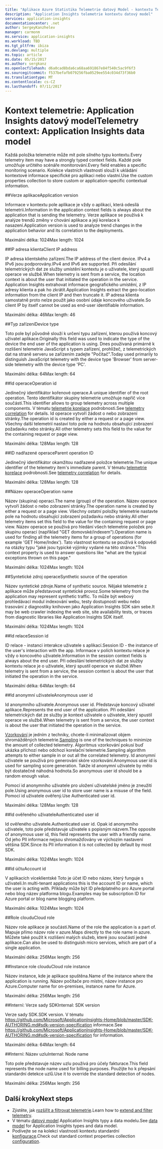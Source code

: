 ```yaml
---
title: "Aplikace Azure Statistika Telemetrie datový Model - kontextu Telemetrie | Microsoft Docs"
description: "Application Insights telemetrie kontextu datový model"
services: application-insights
documentationcenter: .net
author: SergeyKanzhelev
manager: carmonm
ms.service: application-insights
ms.workload: TBD
ms.tgt_pltfrm: ibiza
ms.devlang: multiple
ms.topic: article
ms.date: 05/15/2017
ms.author: sergkanz
ms.openlocfilehash: d6a0cad8bda6ca68aa691867e84f540c5ac9f6f3
ms.sourcegitcommit: f537befafb079256fba0529ee554c034d73f36b0
ms.translationtype: MT
ms.contentlocale: cs-CZ
ms.lasthandoff: 07/11/2017
---
```

# <a name="telemetry-context-application-insights-data-model"></a><span data-ttu-id="1858a-103">Kontext telemetrie: Application Insights datový model</span><span class="sxs-lookup"><span data-stu-id="1858a-103">Telemetry context: Application Insights data model</span></span>

<span data-ttu-id="1858a-104">Každá položka telemetrie může mít pole silného typu kontextu.</span><span class="sxs-lookup"><span data-stu-id="1858a-104">Every telemetry item may have a strongly typed context fields.</span></span> <span data-ttu-id="1858a-105">Každé pole umožňuje určitého scénáře monitorování.</span><span class="sxs-lookup"><span data-stu-id="1858a-105">Every field enables a specific monitoring scenario.</span></span> <span data-ttu-id="1858a-106">Kolekce vlastních vlastností slouží k ukládání kontextové informace specifické pro aplikaci nebo vlastní.</span><span class="sxs-lookup"><span data-stu-id="1858a-106">Use the custom properties collection to store custom or application-specific contextual information.</span></span>


##<a name="application-version"></a><span data-ttu-id="1858a-107">Verze aplikace</span><span class="sxs-lookup"><span data-stu-id="1858a-107">Application version</span></span>

<span data-ttu-id="1858a-108">Informace v kontextu pole aplikace je vždy o aplikaci, která odesílá telemetrii.</span><span class="sxs-lookup"><span data-stu-id="1858a-108">Information in the application context fields is always about the application that is sending the telemetry.</span></span> <span data-ttu-id="1858a-109">Verze aplikace se používá k analýze trendů změny v chování aplikace a její korelace k nasazení.</span><span class="sxs-lookup"><span data-stu-id="1858a-109">Application version is used to analyze trend changes in the application behavior and its correlation to the deployments.</span></span>

<span data-ttu-id="1858a-110">Maximální délka: 1024</span><span class="sxs-lookup"><span data-stu-id="1858a-110">Max length: 1024</span></span>


##<a name="client-ip-address"></a><span data-ttu-id="1858a-111">IP adresa klienta</span><span class="sxs-lookup"><span data-stu-id="1858a-111">Client IP address</span></span>

<span data-ttu-id="1858a-112">IP adresa klientského zařízení.</span><span class="sxs-lookup"><span data-stu-id="1858a-112">The IP address of the client device.</span></span> <span data-ttu-id="1858a-113">IPv4 a IPv6 jsou podporovány.</span><span class="sxs-lookup"><span data-stu-id="1858a-113">IPv4 and IPv6 are supported.</span></span> <span data-ttu-id="1858a-114">Při odesílání telemetrických dat ze služby umístění kontextu je o uživatele, který spustil operace ve službě.</span><span class="sxs-lookup"><span data-stu-id="1858a-114">When telemetry is sent from a service, the location context is about the user that initiated the operation in the service.</span></span> <span data-ttu-id="1858a-115">Application Insights extrahovat informace geografického umístění, z IP adresy klienta a pak ho zkrátit.</span><span class="sxs-lookup"><span data-stu-id="1858a-115">Application Insights extract the geo-location information from the client IP and then truncate it.</span></span> <span data-ttu-id="1858a-116">IP adresa klienta samostatně proto nelze použít jako osobní údaje koncového uživatele.</span><span class="sxs-lookup"><span data-stu-id="1858a-116">So client IP by itself cannot be used as end-user identifiable information.</span></span> 

<span data-ttu-id="1858a-117">Maximální délka: 46</span><span class="sxs-lookup"><span data-stu-id="1858a-117">Max length: 46</span></span>


##<a name="device-type"></a><span data-ttu-id="1858a-118">Typ zařízení</span><span class="sxs-lookup"><span data-stu-id="1858a-118">Device type</span></span>

<span data-ttu-id="1858a-119">Toto pole byl původně slouží k určení typu zařízení, kterou používá koncový uživatel aplikace.</span><span class="sxs-lookup"><span data-stu-id="1858a-119">Originally this field was used to indicate the type of the device the end user of the application is using.</span></span> <span data-ttu-id="1858a-120">Dnes používaná primárně k rozlišení telemetrie JavaScript s typem zařízení, prohlížeč, z telemetrických dat na straně serveru se zařízením zadejte "Počítač".</span><span class="sxs-lookup"><span data-stu-id="1858a-120">Today used primarily to distinguish JavaScript telemetry with the device type 'Browser' from server-side telemetry with the device type 'PC'.</span></span>

<span data-ttu-id="1858a-121">Maximální délka: 64</span><span class="sxs-lookup"><span data-stu-id="1858a-121">Max length: 64</span></span>


##<a name="operation-id"></a><span data-ttu-id="1858a-122">Id operace</span><span class="sxs-lookup"><span data-stu-id="1858a-122">Operation id</span></span>

<span data-ttu-id="1858a-123">Jedinečný identifikátor kořenové operace.</span><span class="sxs-lookup"><span data-stu-id="1858a-123">A unique identifier of the root operation.</span></span> <span data-ttu-id="1858a-124">Tento identifikátor skupiny telemetrie umožňuje napříč více součástí.</span><span class="sxs-lookup"><span data-stu-id="1858a-124">This identifier allows to group telemetry across multiple components.</span></span> <span data-ttu-id="1858a-125">V tématu [telemetrie korelace](application-insights-correlation.md) podrobnosti.</span><span class="sxs-lookup"><span data-stu-id="1858a-125">See [telemetry correlation](application-insights-correlation.md) for details.</span></span> <span data-ttu-id="1858a-126">Id operace vytvoří žádost o nebo zobrazení stránky.</span><span class="sxs-lookup"><span data-stu-id="1858a-126">The operation id is created by either a request or a page view.</span></span> <span data-ttu-id="1858a-127">Všechny další telemetrií nastaví toto pole na hodnotu obsahující zobrazení požadavku nebo stránky.</span><span class="sxs-lookup"><span data-stu-id="1858a-127">All other telemetry sets this field to the value for the containing request or page view.</span></span> 

<span data-ttu-id="1858a-128">Maximální délka: 128</span><span class="sxs-lookup"><span data-stu-id="1858a-128">Max length: 128</span></span>


##<a name="parent-operation-id"></a><span data-ttu-id="1858a-129">ID nadřazené operace</span><span class="sxs-lookup"><span data-stu-id="1858a-129">Parent operation ID</span></span>

<span data-ttu-id="1858a-130">Jedinečný identifikátor okamžitou nadřazené položce telemetrie.</span><span class="sxs-lookup"><span data-stu-id="1858a-130">The unique identifier of the telemetry item's immediate parent.</span></span> <span data-ttu-id="1858a-131">V tématu [telemetrie korelace](application-insights-correlation.md) podrobnosti.</span><span class="sxs-lookup"><span data-stu-id="1858a-131">See [telemetry correlation](application-insights-correlation.md) for details.</span></span>

<span data-ttu-id="1858a-132">Maximální délka: 128</span><span class="sxs-lookup"><span data-stu-id="1858a-132">Max length: 128</span></span>


##<a name="operation-name"></a><span data-ttu-id="1858a-133">Název operace</span><span class="sxs-lookup"><span data-stu-id="1858a-133">Operation name</span></span>

<span data-ttu-id="1858a-134">Název (skupina) operaci.</span><span class="sxs-lookup"><span data-stu-id="1858a-134">The name (group) of the operation.</span></span> <span data-ttu-id="1858a-135">Název operace vytvoří žádost o nebo zobrazení stránky.</span><span class="sxs-lookup"><span data-stu-id="1858a-135">The operation name is created by either a request or a page view.</span></span> <span data-ttu-id="1858a-136">Všechny ostatní položky telemetrie nastavte pole na hodnotu obsahující zobrazení požadavku nebo stránky.</span><span class="sxs-lookup"><span data-stu-id="1858a-136">All other telemetry items set this field to the value for the containing request or page view.</span></span> <span data-ttu-id="1858a-137">Název operace se používá pro hledání všech telemetrie položek pro skupinu operací (například "GET domovské/indexem").</span><span class="sxs-lookup"><span data-stu-id="1858a-137">Operation name is used for finding all the telemetry items for a group of operations (for example 'GET Home/Index').</span></span> <span data-ttu-id="1858a-138">Tato vlastnost kontextu se používá k odpovědi na otázky typu "jaké jsou typické výjimky vydané na této stránce."</span><span class="sxs-lookup"><span data-stu-id="1858a-138">This context property is used to answer questions like "what are the typical exceptions thrown on this page."</span></span>

<span data-ttu-id="1858a-139">Maximální délka: 1024</span><span class="sxs-lookup"><span data-stu-id="1858a-139">Max length: 1024</span></span>


##<a name="synthetic-source-of-the-operation"></a><span data-ttu-id="1858a-140">Syntetické zdroj operace</span><span class="sxs-lookup"><span data-stu-id="1858a-140">Synthetic source of the operation</span></span>

<span data-ttu-id="1858a-141">Název syntetické zdroje.</span><span class="sxs-lookup"><span data-stu-id="1858a-141">Name of synthetic source.</span></span> <span data-ttu-id="1858a-142">Nějaké telemetrie z aplikace může představovat syntetické provoz.</span><span class="sxs-lookup"><span data-stu-id="1858a-142">Some telemetry from the application may represent synthetic traffic.</span></span> <span data-ttu-id="1858a-143">To může být webový prohledávací modul indexování webu, testy dostupnosti webu nebo trasování z diagnostiky knihoven jako Application Insights SDK sám sebe.</span><span class="sxs-lookup"><span data-stu-id="1858a-143">It may be web crawler indexing the web site, site availability tests, or traces from diagnostic libraries like Application Insights SDK itself.</span></span>

<span data-ttu-id="1858a-144">Maximální délka: 1024</span><span class="sxs-lookup"><span data-stu-id="1858a-144">Max length: 1024</span></span>


##<a name="session-id"></a><span data-ttu-id="1858a-145">Id relace</span><span class="sxs-lookup"><span data-stu-id="1858a-145">Session id</span></span>

<span data-ttu-id="1858a-146">ID relace - instanci interakce uživatele s aplikací.</span><span class="sxs-lookup"><span data-stu-id="1858a-146">Session ID - the instance of the user's interaction with the app.</span></span> <span data-ttu-id="1858a-147">Informace v polích kontextu relace je vždy o koncového uživatele.</span><span class="sxs-lookup"><span data-stu-id="1858a-147">Information in the session context fields is always about the end user.</span></span> <span data-ttu-id="1858a-148">Při odesílání telemetrických dat ze služby kontextu relace je o uživatele, který spustil operace ve službě.</span><span class="sxs-lookup"><span data-stu-id="1858a-148">When telemetry is sent from a service, the session context is about the user that initiated the operation in the service.</span></span>

<span data-ttu-id="1858a-149">Maximální délka: 64</span><span class="sxs-lookup"><span data-stu-id="1858a-149">Max length: 64</span></span>


##<a name="anonymous-user-id"></a><span data-ttu-id="1858a-150">Id anonymní uživatele</span><span class="sxs-lookup"><span data-stu-id="1858a-150">Anonymous user id</span></span>

<span data-ttu-id="1858a-151">Id anonymního uživatele.</span><span class="sxs-lookup"><span data-stu-id="1858a-151">Anonymous user id.</span></span> <span data-ttu-id="1858a-152">Představuje koncový uživatel aplikace.</span><span class="sxs-lookup"><span data-stu-id="1858a-152">Represents the end user of the application.</span></span> <span data-ttu-id="1858a-153">Při odesílání telemetrických dat ze služby je kontext uživatele o uživatele, který spustil operace ve službě.</span><span class="sxs-lookup"><span data-stu-id="1858a-153">When telemetry is sent from a service, the user context is about the user that initiated the operation in the service.</span></span>

<span data-ttu-id="1858a-154">[Vzorkování](app-insights-sampling.md) je jedním z techniky, chcete-li minimalizovat objem shromážděných telemetrie.</span><span class="sxs-lookup"><span data-stu-id="1858a-154">[Sampling](app-insights-sampling.md) is one of the techniques to minimize the amount of collected telemetry.</span></span> <span data-ttu-id="1858a-155">Algoritmus vzorkování pokusí buď ukázka příchozí nebo odchozí korelační telemetrie.</span><span class="sxs-lookup"><span data-stu-id="1858a-155">Sampling algorithm attempts to either sample in or out all the correlated telemetry.</span></span> <span data-ttu-id="1858a-156">Id anonymní uživatele se používá pro generování skóre vzorkování.</span><span class="sxs-lookup"><span data-stu-id="1858a-156">Anonymous user id is used for sampling score generation.</span></span> <span data-ttu-id="1858a-157">Takže id anonymní uživatele by mělo být dostatečně náhodná hodnota.</span><span class="sxs-lookup"><span data-stu-id="1858a-157">So anonymous user id should be a random enough value.</span></span> 

<span data-ttu-id="1858a-158">Pomocí id anonymního uživatele pro uložení uživatelské jméno je zneužití pole.</span><span class="sxs-lookup"><span data-stu-id="1858a-158">Using anonymous user id to store user name is a misuse of the field.</span></span> <span data-ttu-id="1858a-159">Pomocí id uživatele ověřený.</span><span class="sxs-lookup"><span data-stu-id="1858a-159">Use Authenticated user id.</span></span>

<span data-ttu-id="1858a-160">Maximální délka: 128</span><span class="sxs-lookup"><span data-stu-id="1858a-160">Max length: 128</span></span>


##<a name="authenticated-user-id"></a><span data-ttu-id="1858a-161">Id ověřeného uživatele</span><span class="sxs-lookup"><span data-stu-id="1858a-161">Authenticated user id</span></span>

<span data-ttu-id="1858a-162">Id ověřeného uživatele.</span><span class="sxs-lookup"><span data-stu-id="1858a-162">Authenticated user id.</span></span> <span data-ttu-id="1858a-163">Opak id anonymního uživatele, toto pole představuje uživatele s popisným názvem.</span><span class="sxs-lookup"><span data-stu-id="1858a-163">The opposite of anonymous user id, this field represents the user with a friendly name.</span></span> <span data-ttu-id="1858a-164">Od jeho PII informace nejsou shromažďovány ve výchozím nastavení většina SDK.</span><span class="sxs-lookup"><span data-stu-id="1858a-164">Since its PII information it is not collected by default by most SDK.</span></span>

<span data-ttu-id="1858a-165">Maximální délka: 1024</span><span class="sxs-lookup"><span data-stu-id="1858a-165">Max length: 1024</span></span>


##<a name="account-id"></a><span data-ttu-id="1858a-166">Id účtu</span><span class="sxs-lookup"><span data-stu-id="1858a-166">Account id</span></span>

<span data-ttu-id="1858a-167">V aplikacích víceklientské Toto je účet ID nebo název, který funguje s uživateli.</span><span class="sxs-lookup"><span data-stu-id="1858a-167">In multi-tenant applications this is the account ID or name, which the user is acting with.</span></span> <span data-ttu-id="1858a-168">Příklady může být ID předplatného pro Azure portal nebo blog název platforma blogu.</span><span class="sxs-lookup"><span data-stu-id="1858a-168">Examples may be subscription ID for Azure portal or blog name blogging platform.</span></span>

<span data-ttu-id="1858a-169">Maximální délka: 1024</span><span class="sxs-lookup"><span data-stu-id="1858a-169">Max length: 1024</span></span>


##<a name="cloud-role"></a><span data-ttu-id="1858a-170">Role cloudu</span><span class="sxs-lookup"><span data-stu-id="1858a-170">Cloud role</span></span>

<span data-ttu-id="1858a-171">Název role aplikace je součástí.</span><span class="sxs-lookup"><span data-stu-id="1858a-171">Name of the role the application is a part of.</span></span> <span data-ttu-id="1858a-172">Mapuje přímo název role v azure.</span><span class="sxs-lookup"><span data-stu-id="1858a-172">Maps directly to the role name in azure.</span></span> <span data-ttu-id="1858a-173">Můžete také použít k rozlišení malých služeb, které jsou součástí jedné aplikace.</span><span class="sxs-lookup"><span data-stu-id="1858a-173">Can also be used to distinguish micro services, which are part of a single application.</span></span>

<span data-ttu-id="1858a-174">Maximální délka: 256</span><span class="sxs-lookup"><span data-stu-id="1858a-174">Max length: 256</span></span>


##<a name="cloud-role-instance"></a><span data-ttu-id="1858a-175">Instance role cloudu</span><span class="sxs-lookup"><span data-stu-id="1858a-175">Cloud role instance</span></span>

<span data-ttu-id="1858a-176">Název instance, kde je aplikace spuštěna.</span><span class="sxs-lookup"><span data-stu-id="1858a-176">Name of the instance where the application is running.</span></span> <span data-ttu-id="1858a-177">Název počítače pro místní, název instance pro Azure.</span><span class="sxs-lookup"><span data-stu-id="1858a-177">Computer name for on-premises, instance name for Azure.</span></span>

<span data-ttu-id="1858a-178">Maximální délka: 256</span><span class="sxs-lookup"><span data-stu-id="1858a-178">Max length: 256</span></span>


##<a name="internal-sdk-version"></a><span data-ttu-id="1858a-179">Interní: Verze sady SDK</span><span class="sxs-lookup"><span data-stu-id="1858a-179">Internal: SDK version</span></span>

<span data-ttu-id="1858a-180">Verze sady SDK.</span><span class="sxs-lookup"><span data-stu-id="1858a-180">SDK version.</span></span> <span data-ttu-id="1858a-181">V tématu https://github.com/Microsoft/ApplicationInsights-Home/blob/master/SDK-AUTHORING.md#sdk-version-specification informace.</span><span class="sxs-lookup"><span data-stu-id="1858a-181">See https://github.com/Microsoft/ApplicationInsights-Home/blob/master/SDK-AUTHORING.md#sdk-version-specification for information.</span></span>

<span data-ttu-id="1858a-182">Maximální délka: 64</span><span class="sxs-lookup"><span data-stu-id="1858a-182">Max length: 64</span></span>


##<a name="internal-node-name"></a><span data-ttu-id="1858a-183">Interní: Název uzlu</span><span class="sxs-lookup"><span data-stu-id="1858a-183">Internal: Node name</span></span>

<span data-ttu-id="1858a-184">Toto pole představuje název uzlu používá pro účely fakturace.</span><span class="sxs-lookup"><span data-stu-id="1858a-184">This field represents the node name used for billing purposes.</span></span> <span data-ttu-id="1858a-185">Použijte ho k přepsání standardní detekce uzlů.</span><span class="sxs-lookup"><span data-stu-id="1858a-185">Use it to override the standard detection of nodes.</span></span>

<span data-ttu-id="1858a-186">Maximální délka: 256</span><span class="sxs-lookup"><span data-stu-id="1858a-186">Max length: 256</span></span>


## <a name="next-steps"></a><span data-ttu-id="1858a-187">Další kroky</span><span class="sxs-lookup"><span data-stu-id="1858a-187">Next steps</span></span>

- <span data-ttu-id="1858a-188">Zjistěte, jak [rozšířit a filtrovat telemetrie](app-insights-api-filtering-sampling.md).</span><span class="sxs-lookup"><span data-stu-id="1858a-188">Learn how to [extend and filter telemetry](app-insights-api-filtering-sampling.md).</span></span>
- <span data-ttu-id="1858a-189">V tématu [datový model](application-insights-data-model.md) Application Insights typy a data modelu.</span><span class="sxs-lookup"><span data-stu-id="1858a-189">See [data model](application-insights-data-model.md) for Application Insights types and data model.</span></span>
- <span data-ttu-id="1858a-190">Podívejte se na kolekci vlastností kontextu standardní [konfigurace](app-insights-configuration-with-applicationinsights-config.md#telemetry-initializers-aspnet).</span><span class="sxs-lookup"><span data-stu-id="1858a-190">Check out standard context properties collection [configuration](app-insights-configuration-with-applicationinsights-config.md#telemetry-initializers-aspnet).</span></span>
